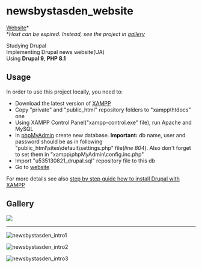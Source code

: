 # newsbystasden_website

[Website](http://newsbystasden.site)*  
**Host can be expired. Instead, see the project in [gallery](https://github.com/StasDen/newsbystasden_website/edit/main/README.md#gallery)*

Studying Drupal  
Implementing Drupal news website(UA)  
Using **Drupal 9**, **PHP 8.1**

Usage
-----
In order to use this project locally, you need to:
* Download the latest version of [XAMPP](https://www.apachefriends.org/download.html)
* Copy "private" and "public_html" repository folders to "xampp\htdocs" one
* Using XAMPP Control Panel("xampp-control.exe" file), run Apache and MySQL
* In [phpMyAdmin](http://localhost/phpmyadmin) create new database. **Important:** db name, user and password should be as in following "public_html\sites\default\settings.php" file(*line 804*). Also don't forget to set them in "xampp\phpMyAdmin\config.inc.php"
* Import "u535130821_drupal.sql" repository file to this db
* Go to [website](http://localhost/drupal)

For more details see also [step by step guide how to install Drupal with XAMPP](https://www.youtube.com/watch?v=kMfv_cVKOaA&t=239s)

Gallery
-------

![](https://user-images.githubusercontent.com/93178776/218453795-c8980d56-dece-459f-907c-3d3e7d7b8863.gif)

***

![newsbystasden_intro1](https://user-images.githubusercontent.com/93178776/218455185-140050d8-ff67-42b4-ba7d-09334f0e6ad7.png)

![newsbystasden_intro2](https://user-images.githubusercontent.com/93178776/218455301-16cef113-2d91-4033-9231-31c4417b2446.png)

![newsbystasden_intro3](https://user-images.githubusercontent.com/93178776/218455445-789962ea-dcd9-4e3c-98e7-e8b68b49f07e.png)
